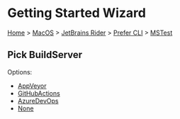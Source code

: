 # Getting Started Wizard

[Home](/docs/wiz/readme.md) > [MacOS](MacOS.md) > [JetBrains Rider](MacOS_Rider.md) > [Prefer CLI](MacOS_Rider_Cli.md) > [MSTest](MacOS_Rider_Cli_MSTest.md)

## Pick BuildServer

Options:
 * [AppVeyor](MacOS_Rider_Cli_MSTest_AppVeyor.md)
 * [GitHubActions](MacOS_Rider_Cli_MSTest_GitHubActions.md)
 * [AzureDevOps](MacOS_Rider_Cli_MSTest_AzureDevOps.md)
 * [None](MacOS_Rider_Cli_MSTest_None.md)
